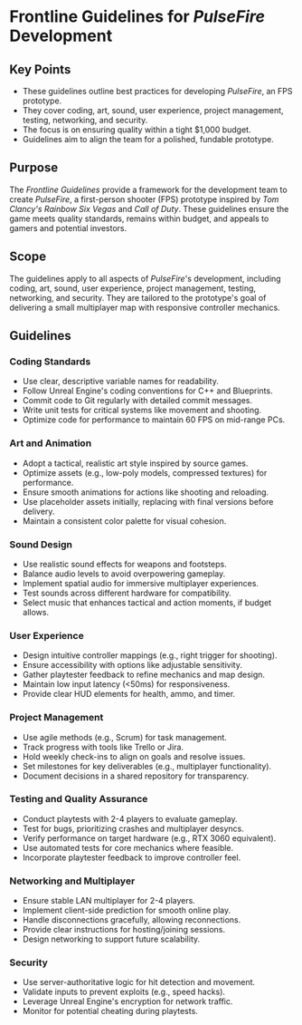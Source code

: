 # Frontline Guidelines for *PulseFire* Development

## Key Points
- These guidelines outline best practices for developing *PulseFire*, an FPS prototype.
- They cover coding, art, sound, user experience, project management, testing, networking, and security.
- The focus is on ensuring quality within a tight $1,000 budget.
- Guidelines aim to align the team for a polished, fundable prototype.

## Purpose
The *Frontline Guidelines* provide a framework for the development team to create *PulseFire*, a first-person shooter (FPS) prototype inspired by *Tom Clancy's Rainbow Six Vegas* and *Call of Duty*. These guidelines ensure the game meets quality standards, remains within budget, and appeals to gamers and potential investors.

## Scope
The guidelines apply to all aspects of *PulseFire*'s development, including coding, art, sound, user experience, project management, testing, networking, and security. They are tailored to the prototype's goal of delivering a small multiplayer map with responsive controller mechanics.

## Guidelines

### Coding Standards
- Use clear, descriptive variable names for readability.
- Follow Unreal Engine's coding conventions for C++ and Blueprints.
- Commit code to Git regularly with detailed commit messages.
- Write unit tests for critical systems like movement and shooting.
- Optimize code for performance to maintain 60 FPS on mid-range PCs.

### Art and Animation
- Adopt a tactical, realistic art style inspired by source games.
- Optimize assets (e.g., low-poly models, compressed textures) for performance.
- Ensure smooth animations for actions like shooting and reloading.
- Use placeholder assets initially, replacing with final versions before delivery.
- Maintain a consistent color palette for visual cohesion.

### Sound Design
- Use realistic sound effects for weapons and footsteps.
- Balance audio levels to avoid overpowering gameplay.
- Implement spatial audio for immersive multiplayer experiences.
- Test sounds across different hardware for compatibility.
- Select music that enhances tactical and action moments, if budget allows.

### User Experience
- Design intuitive controller mappings (e.g., right trigger for shooting).
- Ensure accessibility with options like adjustable sensitivity.
- Gather playtester feedback to refine mechanics and map design.
- Maintain low input latency (<50ms) for responsiveness.
- Provide clear HUD elements for health, ammo, and timer.

### Project Management
- Use agile methods (e.g., Scrum) for task management.
- Track progress with tools like Trello or Jira.
- Hold weekly check-ins to align on goals and resolve issues.
- Set milestones for key deliverables (e.g., multiplayer functionality).
- Document decisions in a shared repository for transparency.

### Testing and Quality Assurance
- Conduct playtests with 2-4 players to evaluate gameplay.
- Test for bugs, prioritizing crashes and multiplayer desyncs.
- Verify performance on target hardware (e.g., RTX 3060 equivalent).
- Use automated tests for core mechanics where feasible.
- Incorporate playtester feedback to improve controller feel.

### Networking and Multiplayer
- Ensure stable LAN multiplayer for 2-4 players.
- Implement client-side prediction for smooth online play.
- Handle disconnections gracefully, allowing reconnections.
- Provide clear instructions for hosting/joining sessions.
- Design networking to support future scalability.

### Security
- Use server-authoritative logic for hit detection and movement.
- Validate inputs to prevent exploits (e.g., speed hacks).
- Leverage Unreal Engine's encryption for network traffic.
- Monitor for potential cheating during playtests.